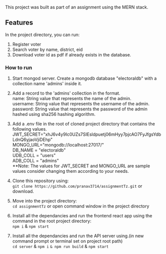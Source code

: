 This project was built as part of an assignment using the MERN stack.

## Features

In the project directory, you can run:<br />
1) Register voter<br />
2) Search voter by name, district, eid<br />
3) Download voter id as pdf if already exists in the database.<br />

### How to run

1) Start mongod server. Create a mongodb database "electoraldb" with a collection name 'admins' inside it.<br />

2) Add a record to the 'admins' collection in the format.<br />
name: String value that represents the name of the admin.<br />
username: String value that represents the username of the admin.<br />
password: String value that represents the password of the admin hashed using sha256 hashing algorithm.<br />

3) Add a .env file in the root of cloned project directory that contains the following values.<br />
JWT_SECRET="xhJ6v4y9Ic0UZs7SIEsldpuetj06mHyy7pjcAO7FyJfgsYdbLdnQ6yjaoVjiDEhp" <br />
MONGO_URL="mongodb://localhost:27017/" <br />
DB_NAME = "electoraldb" <br />
UDB_COLL = "users" <br />
ADB_COLL = "admins" <br />
**Note: The values for JWT_SECRET and MONGO_URL are sample values consider changing them according to your needs.

3) Clone this repository using:<br />
`git clone https://github.com/pranav3714/assignmentTz.git` or download.<br />

4) Move into the project directory:<br />
`cd assignmentTz` or open command window in the project directory<br />

5) Install all the dependancies and run the frontend react app using the command in the root project directory:<br />
`npm i` & `npm start`

6) Install all the dependancies and run the API server using.(in new command prompt or terminal set on project root path)<br />
`cd server` & `npm i` `& npm run build` & `npm start` <br />
